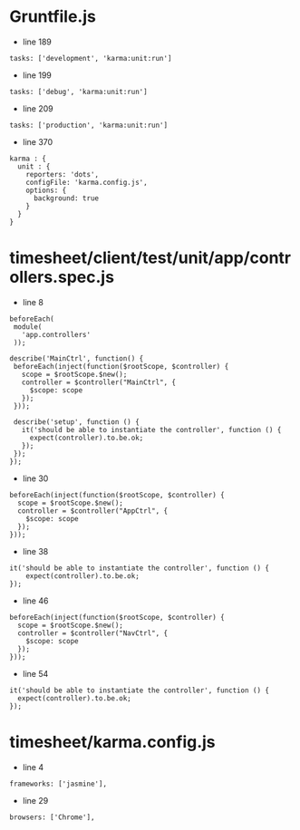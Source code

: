 # Gruntfile.js

* line 189

```
tasks: ['development', 'karma:unit:run']
```

* line 199

```
tasks: ['debug', 'karma:unit:run']
```

* line 209

```
tasks: ['production', 'karma:unit:run']
```

* line 370

```
karma : {
  unit : {
    reporters: 'dots',
    configFile: 'karma.config.js',
    options: {
      background: true
    }
  }
}
```

# timesheet/client/test/unit/app/controllers.spec.js

* line 8

```
beforeEach(
 module( 
   'app.controllers'
 ));

describe('MainCtrl', function() {
 beforeEach(inject(function($rootScope, $controller) {
   scope = $rootScope.$new();
   controller = $controller("MainCtrl", { 
     $scope: scope 
   });
 }));

 describe('setup', function () {
   it('should be able to instantiate the controller', function () { 
     expect(controller).to.be.ok;
   });
 }); 
});
```

* line 30 

```
beforeEach(inject(function($rootScope, $controller) {
  scope = $rootScope.$new();
  controller = $controller("AppCtrl", { 
    $scope: scope 
  });
}));
```
* line 38 

```
it('should be able to instantiate the controller', function () { 
	expect(controller).to.be.ok;
});
```

* line 46
```
beforeEach(inject(function($rootScope, $controller) {
  scope = $rootScope.$new();
  controller = $controller("NavCtrl", { 
    $scope: scope 
  });
}));
```

* line 54

```
it('should be able to instantiate the controller', function () { 
  expect(controller).to.be.ok;
});
```

# timesheet/karma.config.js

* line 4
```
frameworks: ['jasmine'],
```

* line 29
```
browsers: ['Chrome'],
```




























